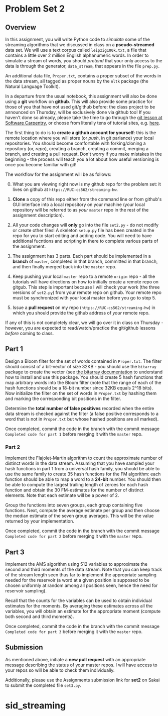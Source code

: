 # Problem Set 2

## Overview

In this assignment, you will write Python code to *simulate* some of the
streaming algorithms that we discussed in class on a **pseudo-streamed** data
set. We will use a text corpus called `leipzig100k.txt`, a file that contains a
little over 2 million English alphanumeric words. In order to simulate a stream
of words, you should *pretend* that your only access to the data is through the
generator, `data_stream`, that appears in the file `prep.py`.

An additional data file, `Proper.txt`, contains a proper subset of the words in
the data stream, all tagged as proper nouns by the `nltk` package (the Natural
Language Toolkit).

In a departure from the usual notebook, this assignment will also be done using
a **git** workflow on **github**. This will also provide some practice for those
of you that have not used git/github before: the class project to be announced
on Thursday, will be exclusively done via github too! If you haven't done so
already, please take the time to go through the [git lesson at Software
Carpentry](http://swcarpentry.github.io/git-novice/), or choose from literally
tens of tutorial sites,
e.g. [here](https://guides.github.com/activities/hello-world/).

The first thing to do is to **create a github account for yourself**: this is
the remote location where you will store (or *push*, in git parlance) your local
repositories.  You should become
comfortable with forking/cloning a repository (or, *repo*), creating a branch,
creating a commit, merging a branch, and creating a pull request. Don't worry if
you make mistakes in the beginning - the process will teach you a lot about how
useful versioning is once you become familiar with git! 

The workflow for the assignment will be as follows:

0. What you are viewing right now is my github repo for the problem set: it
lives on github at
`https://RUC-cs562/streaming-hw`.

1. **Clone** a copy of this repo either from the command line or from github's
GUI interface into a local repository on your machine (your local repository
will be referred to as *your* `master` repo in the rest of the assignment
description).

2. All your code changes will **only** go into the file `set2.py` - do not
modify or create other files! A skeleton `setup.py` file has been created in the
repo for you to start editing and adding code. You will need to have additional
fucntions and scripting in there to complete various parts of the assignment.

3. The assignment has 3 parts. Each part should be implemented in a **branch**
of `master`, completed in that branch, committed in that branch, and then
finally merged back into the `master` repo.

4. Keep pushing your local `master` repo to a remote `origin` repo - all the
tutorials will have directions on how to initially create a remote repo on
gitgub. This step is important because I will check your work (the three
versions of `set2.py`) from your remote repo on github. Your remote repo must be
synchronized with your local master before you go to step 5. 

5. Issue a **pull request** on my repo (`https://RUC-cs562/streaming-hw`) in
which you should provide the github address of *your* remote repo.

If any of this is not completely clear, we will go over it in class on
Thursday - however, you are expected to read/watch/practice the git/github
lessons *before* coming to class.

## Part 1

Design a Bloom filter for the set of words contained in `Proper.txt`. The filter
should consist of a bit-vector of size 32KB - you should use the `bitarray`
package to create the vector (see [the bitarray
documentation](https://pypi.org/project/bitarray/) to understand how to install
and use this package. You should create 5 hash functions that map arbitrary
words into the Bloom filter (note that the range of each of the hash functions
should be a 18-bit number since 32KB equals 2^18 bits). Now initialize the
filter on the set of words in `Proper.txt` by hashing them and marking the
corresponding bit positions in the filter.

Determine the **total number of false positives** recorded when the entire data
stream is checked against the filter (a false positive corresponds to a word
that is not in `Proper.txt` but whose hashed positions are all marked).

Once completed, commit the code in the branch with the commit message `Completed
code for part 1` before merging it with the `master` repo.

### Part 2

Implement the Flajolet-Martin algorithm to count the approximate number of
distinct words in the data stream. Assuming that you have sampled your hash
functions in part 1 from a universal hash family, you should be able to use the
same family to create 35 hash functions for the FM algorithm: each function
should be able to map a word to a **24-bit** number.  You should then be able to
compute the largest trailing length of zeroes for each hash function and obtain
the 30 FM-estimates for the number of distinct elements. Note that each estimate
will be a power of 2.

Group the functions into seven groups, each group containing five
functions. Next, compute the average estimate per group and then choose the
median estimate of the seven group averages. This will be the value returned by
your implementation.

Once completed, commit the code in the branch with the commit message `Completed
code for part 2` before merging it with the `master` repo.


## Part 3

Implement the AMS algorithm using 512 variables to approximate the second and
third moments of the data stream. Note that you can keep track of the stream
length seen thus far to implement the appropriate sampling needed for the
reservoir (a word at a given position is supposed to be chosen uniformly at
random among all positions seen, hence the need for reservoir sampling).

Recall that the counts for the variables can be used to obtain individual
estimates for the moments. By averaging these estimates across all the
variables, you will obtain an estimate for the appropriate moment (compute both
second and third moments).

Once completed, commit the code in the branch with the commit message `Completed
code for part 3` before merging it with the `master` repo.

## Submission

As mentioned above, initiate a **new pull request**
with an appropriate message describing the status of your master repos. I will
have access to your repos so will be able to check them individually.

Additionally, please use the Assignments submission link for **set2** on Sakai
to submit the completed file `set3.py`.










# sid_streaming
